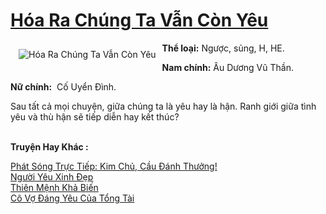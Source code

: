 <a href="https://utruyen.com/hoa-ra-chung-ta-van-con-yeu/22045/" title="Hóa Ra Chúng Ta Vẫn Còn Yêu"><h1>Hóa Ra Chúng Ta Vẫn Còn Yêu</h1></a><div style="display:table"><img align="right" style="float: left; padding: 10px;" src="https://utruyen.com/images/story/200x260/hoa-ra-chung-ta-van-con-yeu.jpg" alt="Hóa Ra Chúng Ta Vẫn Còn Yêu"><b>Thể loại:</b> Ngược, sủng, H, HE.<p></p><b>Nam chính:</b> Âu Dương Vũ Thần.<p></p><b>Nữ chính:</b>  Cố Uyển Đình.<p></p>Sau tất cả mọi chuyện, giữa chúng ta là yêu hay là hận. Ranh giới giữa tình yêu và thù hận sẽ tiếp diễn hay kết thúc? </div><p><br><b>Truyện Hay Khác :</b></p><a href="https://utruyen.com/phat-song-truc-tiep-kim-chu-cau-danh-thuong/19270/" alt="Phát Sóng Trực Tiếp: Kim Chủ, Cầu Đánh Thưởng!">Phát Sóng Trực Tiếp: Kim Chủ, Cầu Đánh Thưởng!</a><br/><a href="https://github.com/quanluxury/ngontinh_sac/tree/master/truyenhay/22613/" alt="Người Yêu Xinh Đẹp">Người Yêu Xinh Đẹp</a><br/><a href="https://www.flickr.com/photos/183745219@N08/49228795796/" alt="Thiên Mệnh Khả Biến">Thiên Mệnh Khả Biến</a><br/><a href="https://truyenhot2019.blogspot.com/2019/12/co-vo-dang-yeu-cua-tong-tai.html" alt="Cô Vợ Đáng Yêu Của Tổng Tài">Cô Vợ Đáng Yêu Của Tổng Tài</a><br/>